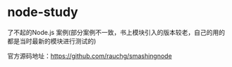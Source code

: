 # node-study
了不起的Node.js 案例(部分案例不一致，书上模块引入的版本较老，自己的用的都是当时最新的模块进行测试的)

官方源码地址：https://github.com/rauchg/smashingnode
